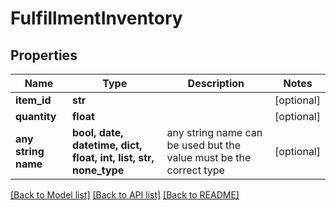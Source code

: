 # FulfillmentInventory


## Properties
Name | Type | Description | Notes
------------ | ------------- | ------------- | -------------
**item_id** | **str** |  | [optional] 
**quantity** | **float** |  | [optional] 
**any string name** | **bool, date, datetime, dict, float, int, list, str, none_type** | any string name can be used but the value must be the correct type | [optional]

[[Back to Model list]](../README.md#documentation-for-models) [[Back to API list]](../README.md#documentation-for-api-endpoints) [[Back to README]](../README.md)


